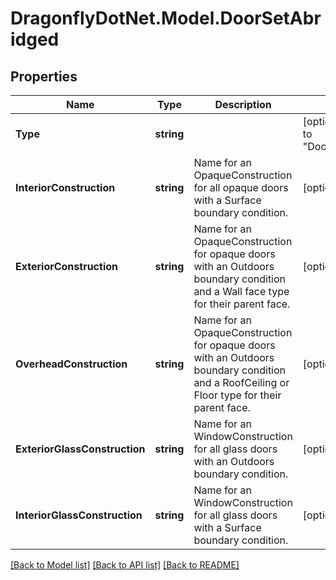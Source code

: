 
# DragonflyDotNet.Model.DoorSetAbridged

## Properties

Name | Type | Description | Notes
------------ | ------------- | ------------- | -------------
**Type** | **string** |  | [optional] [default to "DoorSetAbridged"]
**InteriorConstruction** | **string** | Name for an OpaqueConstruction for all opaque doors with a Surface boundary condition. | [optional] 
**ExteriorConstruction** | **string** | Name for an OpaqueConstruction for opaque doors with an Outdoors boundary condition and a Wall face type for their parent face. | [optional] 
**OverheadConstruction** | **string** | Name for an OpaqueConstruction for opaque doors with an Outdoors boundary condition and a RoofCeiling or Floor type for their parent face. | [optional] 
**ExteriorGlassConstruction** | **string** | Name for an WindowConstruction for all glass doors with an Outdoors boundary condition. | [optional] 
**InteriorGlassConstruction** | **string** | Name for an WindowConstruction for all glass doors with a Surface boundary condition. | [optional] 

[[Back to Model list]](../README.md#documentation-for-models)
[[Back to API list]](../README.md#documentation-for-api-endpoints)
[[Back to README]](../README.md)

